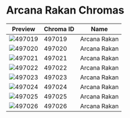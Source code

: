 # Arcana Rakan Chromas



| Preview | Chroma ID | Name |
|---------|-----------|------|
| ![497019](https://raw.communitydragon.org/latest/plugins/rcp-be-lol-game-data/global/default/v1/champion-chroma-images/497/497019.png) | 497019 | Arcana Rakan |
| ![497020](https://raw.communitydragon.org/latest/plugins/rcp-be-lol-game-data/global/default/v1/champion-chroma-images/497/497020.png) | 497020 | Arcana Rakan |
| ![497021](https://raw.communitydragon.org/latest/plugins/rcp-be-lol-game-data/global/default/v1/champion-chroma-images/497/497021.png) | 497021 | Arcana Rakan |
| ![497022](https://raw.communitydragon.org/latest/plugins/rcp-be-lol-game-data/global/default/v1/champion-chroma-images/497/497022.png) | 497022 | Arcana Rakan |
| ![497023](https://raw.communitydragon.org/latest/plugins/rcp-be-lol-game-data/global/default/v1/champion-chroma-images/497/497023.png) | 497023 | Arcana Rakan |
| ![497024](https://raw.communitydragon.org/latest/plugins/rcp-be-lol-game-data/global/default/v1/champion-chroma-images/497/497024.png) | 497024 | Arcana Rakan |
| ![497025](https://raw.communitydragon.org/latest/plugins/rcp-be-lol-game-data/global/default/v1/champion-chroma-images/497/497025.png) | 497025 | Arcana Rakan |
| ![497026](https://raw.communitydragon.org/latest/plugins/rcp-be-lol-game-data/global/default/v1/champion-chroma-images/497/497026.png) | 497026 | Arcana Rakan |